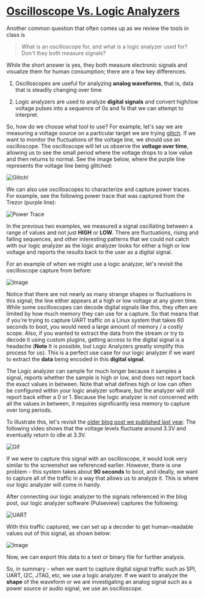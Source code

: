 # [Oscilloscope Vs. Logic Analyzers ](./oscope-vs-logic-analyzer)

Another common question that often comes up as we review the tools in class is

> What is an oscilloscope for, and what is a logic analyzer used for? Don't they both measure signals?

While the short answer is yes, they both measure electronic signals and visualize them for human consumption; there are a few key differences. 

1. Oscilloscopes are useful for analyzing **analog waveforms**, that is, data that is steadily changing over time

2. Logic analyzers are used to analyze **digital signals** and convert high/low voltage pulses into a sequence of 0s and 1s that we can attempt to interpret.  


So, how do we choose what tool to use? For example, let's say we are measuring a voltage source on a particular target we are trying [glitch](https://voidstarsec.com/blog/replicant-part-1). If we want to monitor the fluctuations of the voltage line, we should use an oscilloscope. The oscilloscope will let us observe the **voltage over time**, allowing us to see the small period where the voltage drops to a low value and then returns to normal. See the image below, where the purple line represents the voltage line being glitched:

![Glitch!](https://voidstarsec.com/blog/assets/images/glitch/scope/SDS00001.png) 


We can also use oscilloscopes to characterize and capture power traces. For example, see the following power trace that was captured from the Trezor (purple line):

![Power Trace](https://voidstarsec.com/blog/assets/images/glitch/scope/power_trace.png)

In the previous two examples, we measured a signal oscillating between a range of values and not just **HIGH** or **LOW**. There are fluctuations, rising and falling sequences, and other interesting patterns that we could not catch with our logic analyzer as the logic analyzer looks for either a high or low voltage and reports the results back to the user as a digital signal. 

For an example of when we might use a logic analyzer, let's revisit the oscilloscope capture from before:

![Image](https://i.stack.imgur.com/Jpcg1.jpg)

Notice that there are not nearly as many strange shapes or fluctuations in this signal; the line either appears at a high or low voltage at any given time. While some oscilloscopes can decode digital signals like this, they often are limited by how much memory they can use for a capture. So that means that if you're trying to capture UART traffic on a Linux system that takes 60 seconds to boot, you would need a large amount of memory / a costly scope. Also, if you wanted to extract the data from the stream or try to decode it using custom plugins, getting access to the digital signal is a headache (**Note** It is possible, but Logic Analyzers greatly simplify this process for us). This is a perfect use case for our logic analyzer if we want to extract the **data** being encoded in this **digital signal**.

The Logic analyzer can sample for much longer because it samples a signal, reports whether the sample is high or low, and does not report back the exact values in between. Note that what defines high or low can often be configured within your logic analyzer software, but the analyzer will still report back either a 0 or 1. Because the logic analyzer is not concerned with all the values in between, it requires significantly less memory to capture over long periods. 

To illustrate this, let's revisit the [older blog post we published last year](https://voidstarsec.com/blog/uart-uboot-and-usb). The following video shows that the voltage levels fluctuate around 3.3V and eventually return to idle at 3.3V. 

![Gif](https://voidstarsec.com/blog/assets/images/serial.gif)

If we were to capture this signal with an oscilloscope, it would look very similar to the screenshot we referenced earlier. However, there is one problem - this system takes about **90 seconds** to boot, and ideally, we want to capture all of the traffic in a way that allows us to analyze it. This is where our logic analyzer will come in handy. 

After connecting our logic analyzer to the signals referenced in the blog post, our logic analyzer software (Pulseview) captures the following:

![UART](https://voidstarsec.com/blog/assets/images/pulseview-uart.png)

With this traffic captured, we can set up a decoder to get human-readable values out of this signal, as shown below:

![Image](https://voidstarsec.com/blog/assets/images/decoded2.png)

Now, we can export this data to a text or binary file for further analysis. 

So, in summary - when we want to capture digital signal traffic such as SPI, UART, I2C, JTAG, etc, we use a logic analyzer. If we want to analyze the **shape** of the waveform or we are investigating an analog signal such as a power source or audio signal, we use an oscilloscope. 
